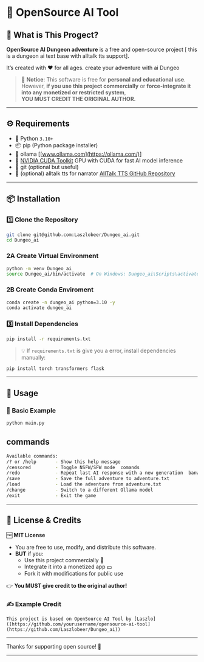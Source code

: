 # 🤖 OpenSource AI Tool

## 🌟 What is This Progect?

**OpenSource AI Dungeon adventure** is a free and open-source project [ this is a dungeon ai text base with alltalk tts support].

It’s created with ❤️ for all ages.
create your adventure with ai Dungeo

> 🛑 **Notice**: This software is free for **personal and educational use**.  
> However, **if you use this project commercially** or **force-integrate it into any monetized or restricted system**,  
> **YOU MUST CREDIT THE ORIGINAL AUTHOR.**

---

## ⚙️ Requirements

- 🐍 Python `3.10+`
- 📦 pip (Python package installer)
- 🦙 ollama [[www.ollama.com](https://ollama.com/)]
- 🧠 [NVIDIA CUDA Toolkit](https://developer.nvidia.com/cuda-toolkit) GPU with CUDA for fast AI model inference
- 🧰 git (optional but useful)
- 🎤 (optional) alltalk tts for narrator [AllTalk TTS GitHub Repository](https://github.com/erew123/alltalk_tts)
  


---

## 📦 Installation

### 1️⃣ Clone the Repository

```bash
git clone git@github.com:Laszlobeer/Dungeo_ai.git
cd Dungeo_ai

```

### 2A Create Virtual Environment 
```bash
python -m venv Dungeo_ai
source Dungeo_ai/bin/activate  # On Windows: Dungeo_ai\Scripts\activate
```

### 2B Create Conda Enviroment

```bash
conda create -n dungeo_ai python=3.10 -y
conda activate dungeo_ai
```

### 3️⃣ Install Dependencies

```bash
pip install -r requirements.txt
```

> 💡 If `requirements.txt` is give you a error, install dependencies manually:

```bash
pip install torch transformers flask
```

---

## 🚀 Usage

### 🧪 Basic Example

```bash
python main.py 
```
## commands

```bash
Available commands:  
/? or /help       - Show this help message  
/censored         - Toggle NSFW/SFW mode  comands
/redo             - Repeat last AI response with a new generation  banwords.txt for the band words
/save             - Save the full adventure to adventure.txt  
/load             - Load the adventure from adventure.txt  
/change           - Switch to a different Ollama model  
/exit             - Exit the game  
```

---

## 📜 License & Credits

🆓 **MIT License**

- You are free to use, modify, and distribute this software.
- **BUT** if you:
  - Use this project commercially 🏢
  - Integrate it into a monetized app 💵
  - Fork it with modifications for public use

👉 **You MUST give credit to the original author!**

### ✍️ Example Credit

```
This project is based on OpenSource AI Tool by [Laszlo]([https://github.com/yourusername/opensource-ai-tool](https://github.com/Laszlobeer/Dungeo_ai))
```



---


Thanks for supporting open source! 🫶

---
